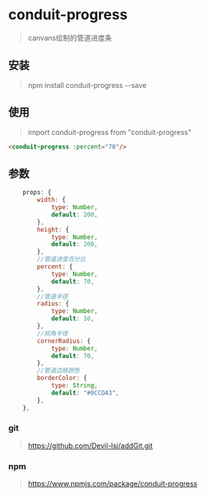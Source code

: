 # conduit-progress

> canvans绘制的管道进度条
## 安装

> npm install conduit-progress --save
## 使用
> import conduit-progress from "conduit-progress"
``` html
<conduit-progress :percent="70"/>
```

## 参数

``` js 
    props: {
        width: {
            type: Number,
            default: 200,
        },
        height: {
            type: Number,
            default: 200,
        },
        //管道进度百分比
        percent: {
            type: Number,
            default: 70,
        },
        //管道半径
        radius: {
            type: Number,
            default: 10,
        },
        //拐角半径
        cornerRadius: {
            type: Number,
            default: 70,
        },
        //管道边框颜色
        borderColor: {
            type: String,
            default: "#0CCDA3",
        },
    },
```

### git
> https://github.com/Devil-lsj/addGit.git
### npm
> https://www.npmjs.com/package/conduit-progress
